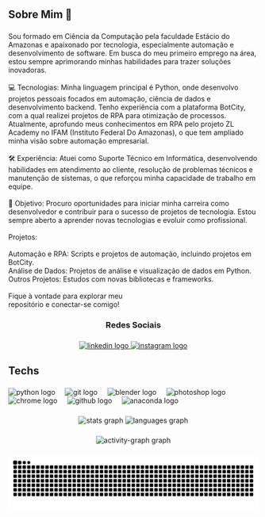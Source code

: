 <h2 align="left">Sobre Mim 👋</h2>

###

<p align="left">Sou formado em Ciência da Computação pela faculdade Estácio do Amazonas e apaixonado por tecnologia, especialmente automação e desenvolvimento de software. Em busca do meu primeiro emprego na área, estou sempre aprimorando minhas habilidades para trazer soluções inovadoras.<br><br>💻 Tecnologias: Minha linguagem principal é Python, onde desenvolvo projetos pessoais focados em automação, ciência de dados e desenvolvimento backend. Tenho experiência com a plataforma BotCity, com a qual realizei projetos de RPA para otimização de processos. Atualmente, aprofundo meus conhecimentos em RPA pelo projeto ZL Academy no IFAM (Instituto Federal Do Amazonas), o que tem ampliado minha visão sobre automação empresarial.<br><br>🛠️ Experiência: Atuei como Suporte Técnico em Informática, desenvolvendo habilidades em atendimento ao cliente, resolução de problemas técnicos e manutenção de sistemas, o que reforçou minha capacidade de trabalho em equipe.<br><br>🎯 Objetivo: Procuro oportunidades para iniciar minha carreira como desenvolvedor e contribuir para o sucesso de projetos de tecnologia. Estou sempre aberto a aprender novas tecnologias e evoluir como profissional.<br><br>Projetos:<br><br>Automação e RPA: Scripts e projetos de automação, incluindo projetos em BotCity.<br>Análise de Dados: Projetos de análise e visualização de dados em Python.<br>Outros Projetos: Estudos com novas bibliotecas e frameworks.<br><br>Fique à vontade para explorar meu <br>repositório e conectar-se comigo!</p>

###

<h3 align="center">Redes Sociais</h3>

###

<div align="center">
  <a href="https://www.linkedin.com/in/narcisiotorquato/" target="_blank">
    <img src="https://img.shields.io/static/v1?message=LinkedIn&logo=linkedin&label=&color=0077B5&logoColor=white&labelColor=&style=for-the-badge" height="25" alt="linkedin logo"  />
  </a>
  <a href="https://www.instagram.com/narcisio_torquatto/" target="_blank">
    <img src="https://img.shields.io/static/v1?message=Instagram&logo=instagram&label=&color=E4405F&logoColor=white&labelColor=&style=for-the-badge" height="25" alt="instagram logo"  />
  </a>
</div>

###

<h2 align="left">Techs</h2>

###

<div align="left">
  <img src="https://skillicons.dev/icons?i=py" height="40" alt="python logo"  />
  <img width="12" />
  <img src="https://skillicons.dev/icons?i=git" height="40" alt="git logo"  />
  <img width="12" />
  <img src="https://skillicons.dev/icons?i=blender" height="40" alt="blender logo"  />
  <img width="12" />
  <img src="https://cdn.simpleicons.org/adobephotoshop/31A8FF" height="40" alt="photoshop logo"  />
  <img width="12" />
  <img src="https://cdn.jsdelivr.net/gh/devicons/devicon/icons/chrome/chrome-original.svg" height="40" alt="chrome logo"  />
  <img width="12" />
  <img src="https://skillicons.dev/icons?i=github" height="40" alt="github logo"  />
  <img width="12" />
  <img src="https://cdn.jsdelivr.net/gh/devicons/devicon/icons/anaconda/anaconda-original.svg" height="40" alt="anaconda logo"  />
</div>

###

<div align="center">
  <img src="https://github-readme-stats.vercel.app/api?username=NarcisioTorquatto&hide_title=false&hide_rank=false&show_icons=true&include_all_commits=true&count_private=true&disable_animations=false&theme=yeblu&locale=pt-br&hide_border=false&order=1" height="150" alt="stats graph"  />
  <img src="https://github-readme-stats.vercel.app/api/top-langs?username=NarcisioTorquatto&locale=en&hide_title=false&layout=compact&card_width=320&langs_count=5&theme=yeblu&hide_border=false&order=2" height="150" alt="languages graph"  />
</div>

###

<div align="center">
  <img src="https://github-readme-activity-graph.vercel.app/graph?username=NarcisioTorquatto&radius=16&theme=github-dark&area=true&order=5" height="300" alt="activity-graph graph"  />
</div>

###

<img src="https://raw.githubusercontent.com/NarcisioTorquatto/NarcisioTorquatto/output/snake.svg" alt="Snake animation" />

###
